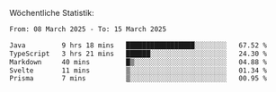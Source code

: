 
Wöchentliche Statistik:
<!--START_SECTION:waka-->

```txt
From: 08 March 2025 - To: 15 March 2025

Java         9 hrs 18 mins   █████████████████░░░░░░░░   67.52 %
TypeScript   3 hrs 21 mins   ██████░░░░░░░░░░░░░░░░░░░   24.30 %
Markdown     40 mins         █▒░░░░░░░░░░░░░░░░░░░░░░░   04.88 %
Svelte       11 mins         ▒░░░░░░░░░░░░░░░░░░░░░░░░   01.34 %
Prisma       7 mins          ▒░░░░░░░░░░░░░░░░░░░░░░░░   00.95 %
```

<!--END_SECTION:waka-->
